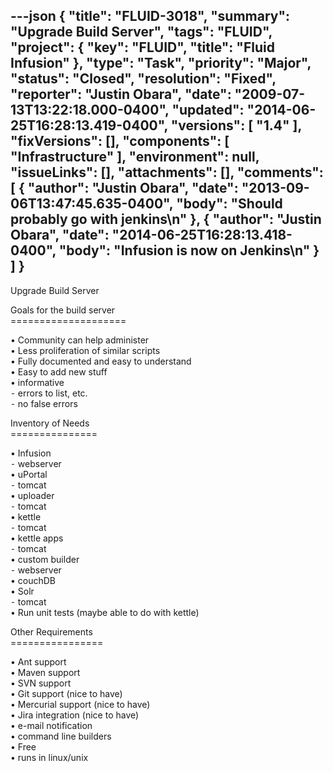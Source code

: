 ---json
{
  "title": "FLUID-3018",
  "summary": "Upgrade Build Server",
  "tags": "FLUID",
  "project": {
    "key": "FLUID",
    "title": "Fluid Infusion"
  },
  "type": "Task",
  "priority": "Major",
  "status": "Closed",
  "resolution": "Fixed",
  "reporter": "Justin Obara",
  "date": "2009-07-13T13:22:18.000-0400",
  "updated": "2014-06-25T16:28:13.419-0400",
  "versions": [
    "1.4"
  ],
  "fixVersions": [],
  "components": [
    "Infrastructure"
  ],
  "environment": null,
  "issueLinks": [],
  "attachments": [],
  "comments": [
    {
      "author": "Justin Obara",
      "date": "2013-09-06T13:47:45.635-0400",
      "body": "Should probably go with jenkins\n"
    },
    {
      "author": "Justin Obara",
      "date": "2014-06-25T16:28:13.418-0400",
      "body": "Infusion is now on Jenkins\n"
    }
  ]
}
---
Upgrade Build Server

Goals for the build server\
\====================

•	Community can help administer\
•	Less proliferation of similar scripts\
•	Fully documented and easy to understand\
•	Easy to add new stuff\
•	informative\
⁃	errors to list, etc.\
⁃	no false errors

Inventory of Needs\
\===============

•	Infusion\
⁃	webserver\
•	uPortal\
⁃	tomcat\
•	uploader\
⁃	tomcat\
•	kettle\
⁃	tomcat\
•	kettle apps\
⁃	tomcat\
•	custom builder\
⁃	webserver\
•	couchDB\
•	Solr\
⁃	tomcat\
•	Run unit tests (maybe able to do with kettle)

Other Requirements\
\================

•	Ant support\
•	Maven support\
•	SVN support\
•	Git support (nice to have)\
•	Mercurial support (nice to have)\
•	Jira integration (nice to have)\
•	e-mail notification\
•	command line builders\
•	Free\
•	runs in linux/unix

        